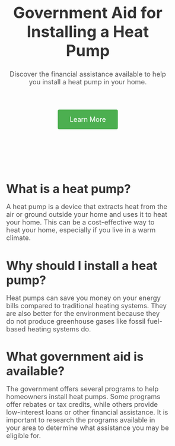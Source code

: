 <!DOCTYPE html>
<html>
  <head>
    <style>
      .header {
        text-align: center;
        padding: 32px;
      }
      .header h1 {
        font-size: 42px;
        color: #333;
      }
      .header p {
        font-size: 18px;
        color: #555;
        margin-bottom: 32px;
      }
      .cta-button {
        display: inline-block;
        background-color: #4CAF50;
        color: white;
        padding: 16px 32px;
        border-radius: 4px;
        text-decoration: none;
        font-size: 18px;
        margin-top: 32px;
      }
      .information {
        text-align: left;
        padding: 32px;
        max-width: 800px;
        margin: 32px auto;
      }
      .information h2 {
        font-size: 32px;
        color: #333;
        margin-bottom: 16px;
      }
      .information p {
        font-size: 18px;
        color: #555;
        margin-bottom: 32px;
      }
    </style>
  </head>
  <body>
    <div class="header">
      <h1>Government Aid for Installing a Heat Pump</h1>
      <p>Discover the financial assistance available to help you install a heat pump in your home.</p>
      <a href="#" class="cta-button">Learn More</a>
    </div>
    <div class="information">
      <h2>What is a heat pump?</h2>
      <p>A heat pump is a device that extracts heat from the air or ground outside your home and uses it to heat your home. This can be a cost-effective way to heat your home, especially if you live in a warm climate.</p>
      <h2>Why should I install a heat pump?</h2>
      <p>Heat pumps can save you money on your energy bills compared to traditional heating systems. They are also better for the environment because they do not produce greenhouse gases like fossil fuel-based heating systems do.</p>
      <h2>What government aid is available?</h2>
      <p>The government offers several programs to help homeowners install heat pumps. Some programs offer rebates or tax credits, while others provide low-interest loans or other financial assistance. It is important to research the programs available in your area to determine what assistance you may be eligible for.</p>
    </div>
  </body>
</html>
